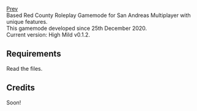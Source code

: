 [Prev](https://i.ibb.co/7SzTDtf/git.png)   
Based Red County Roleplay Gamemode for San Andreas Multiplayer with unique features.  
This gamemode developed since 25th December 2020.  
Current version: High Mild v0.1.2.  
  
## Requirements  
Read the files.
  
## Credits  
Soon!
